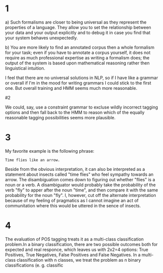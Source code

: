 # 1

a) Such formalisms are closer to being universal as they represent the properties of a language. They allow you to set the relationship between your data and your output explicitly and to debug it in case you find that your system behaves unexpectedly.

b) You are more likely to find an annotated corpus then a whole formalism for your task; even if you have to annotate a corpus yourself, it does not require as much professional expertise as writing a formalism does; the output of the system is based upon mathematical reasoning rather then linguistical intuition. 

I feel that there are no universal solutions in NLP, so if I have like a grammar or overall if I'm in the mood for writing grammars I could stick to the first one. But overall training and HMM seems much more reasonable.

#2

We could, say, use a constraint grammar to excluse wildly incorrect tagging options and then fall back to the HMM to reason which of the equally reasonable tagging possibilities seems more plausible.

# 3

My favorite example is the following phrase:

```
Time flies like an arrow.
```

Beside from the obvious interpretation, it can also be interpreted as a statement about insects called "time flies" who feel sympathy towards an arrow. The disambiguation comes down to figuring out whether "flies" is a noun or a verb.
A disambiguator would probably take the probability of the verb "fly" to apper after the noun "time", and then compare it with the same probability for the noun "fly". 
I, however, cut off the alternate interpretation because of my feeling of pragmatics as I cannot imagine an act of communitation where this would be uttered in the sence of insects.

# 4

The evaluation of POS tagging treats it as a multi-class classification problem.In a binary classification, there are two possible outcomes both for expected and real responce, which leaves us with 2x2=4 options: True Positives, True Negatives, False Positives and False Negatives.
In a multi-class classification with n classes, we treat the problem as n binary classifications (e. g. classific

